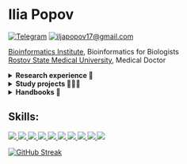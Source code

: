# Ilia Popov

[![Telegram](https://img.shields.io/badge/Telegram--brightgreen?style=social&logo=Telegram)](https://t.me/ilya_pop0v)
[![iljapopov17@gmail.com](https://img.shields.io/badge/iljapopov17@gmail.com--brightgreen?style=social&logo=gmail)](mailto:iljapopov17@gmail.com)

[Bioinformatics Institute](https://bioinf.me/en), Bioinformatics for Biologists </br>
[Rostov State Medical University](https://rostgmu.net), Medical Doctor </br>

<details><summary>
<b>Research experience 🔬</b>
</summary><br> 

### Bioinformatics Institute Research Project: The shadow of HIV
 
Data of WGS-based non-invasive prenatal testing (NIPT) or cell-free DNA testing contains exogenous DNA (bacterial and viral). This information is too fragmentary to conduct full microbiome studies, but still interesting for expanding NIPT functionality.<br>
Being a retrovirus, HIV can not be directly detected in cell-free DNA data.<br>
Steps of the study:<br>
1) Extraction of unmapped reads
2) Assigning taxonomic labels
3) **__Creating residual virus and microbiome profiles of two datasets__** - current step
4) Analysis of the HIV-positive sequencing data
5) Finding the differences in exogenous DNA composition between HIV- and HIV+ NIPT samples<br>

![](https://geps.dev/progress/50)

The results will be published in the very begining of the May, 2024 in [The-shadow-of-HIV repository](https://github.com/iliapopov17/The-shadow-of-HIV).<br>
  * **Skills:** Bash, bwa, bowtie2, Snakemake, kraken2.<br>

### Research Internship: Pediatric Nutritional Medicine and Intestinal Microbiology

Performed genome-based safety assessment of the probiotic strain _Lpb. plantarum_ IS-10506.<br>
Determined the multivariate association between clinical metadata and microbial meta-omics characteristics in a clinical study comparing gut microbiota profiles in stunted and normal children aged 36-45 months.<br>

Details available in [PNMIM repository](https://github.com/iliapopov17/PNMIM)
  * **Skills:** BAGEL4, CRISPRCasFinder, R, dplyr, ggplot2, tidyverse, tidyr, MaAsLin2.<br>
</details>

<details><summary>
<b>Study projects 👨🏻‍💻</b>
</summary><br> 

### Beginner-level tools
 
1. **SequenceForge-Lite**<br>
[Repository](https://github.com/iliapopov17/SequenceForge-Lite)<br>
It is a lightweight tool designed to work with biological sequence data, providing various functionalities for filtering FASTQ files and manipulating FASTA files

2. **MyAwesomeEDA**<br>
[Repository](https://github.com/iliapopov17/MyAwesomeEDA)<br>
Python module that provides a set of tools for exploring and analyzing your dataset

### Bioinformatics Institute: study projects

 This [repository](https://github.com/iliapopov17/BI-Workshop-miniProjects) holds study projects completed as part of the workshops undertaken during the training at the Bioinformatics Institute: <br>
 1. Variant calling of _Escherichia coli_ WGS
 2. Variant calling of deep sequencing data (_Influenza A virus_ (H3N2) hemagglutinin gene)
 3. _De novo_ assembly of _Escherichia coli_ genome
 4. Tardigrade _Ramazzottius varieornatus_ genome annotation and protein function prediction
 5. Genotyping and SNP annotation of human 23andMe data
 6. RNA-seq data analysis for differential gene expression of _Saccharomyces cerevisiae_ after 30 minutes of fermentation
 7. Ancient metagenomes analysis examining human dental calculus
 8. Annotation of the immune repertoire derived from the T-cell population in a relatively healthy donor

### Blastim: statistics projects

 This [repository](https://github.com/iliapopov17/R-mini-projects) holds study projects completed as part of the «Statistics, R and data analysis» study course by Blastim in 2022: <br>
 1. Ant microbiomes
 2. Marker for pneumonia (TBD)
 3. Controlled evolutionary inheritance (TBD)
 4. Metabolites of primates (TBD)
</details>

<details><summary>
<b>Handbooks 📖</b>
</summary><br> 

### Bioinformatics Institute: Phylogenetics
 
This [repository](https://github.com/iliapopov17/BI-Phylogenetics) collects a complete pipeline of simple research in phylogenetics, from working with NCBI (and other databases) to building trees, evaluating them, and getting some worthwhile results.

### Human Microbiome Research

This [repository](https://github.com/iliapopov17/Human-Microbiome-Research-User-Manual) contains a manual on conducting studies within human microbiome. As an example, data on the composition of the gut microbiome in people with Crohn's disease and healthy controls  are presented.

### NGS Data Analysis

This [repository](https://github.com/iliapopov17/NGS-Data-Analysis-Manual) contains a manual on conducting NGS data analysis studies. At the moment there are detailed manuals on Quality Control and Variant Calling. **Much more to be disclosured soon!**
</details>

## Skills: 

<p align="left">
   <a 
    href="https://www.python.org" 
    target="_blank" rel="noreferrer"> 
    <img
        src="https://img.shields.io/badge/Python-FFD43B?style=for-the-badge&logo=python&logoColor=blue"
    /> 
 </a> 
     <a 
    href="https://pandas.pydata.org" 
    target="_blank" rel="noreferrer"> 
    <img
        src="https://img.shields.io/badge/Pandas-2C2D72?style=for-the-badge&logo=pandas&logoColor=white"
    /> 
 </a> 
   <a 
    href="https://numpy.org" 
    target="_blank" rel="noreferrer"> 
    <img
        src="https://img.shields.io/badge/Numpy-777BB4?style=for-the-badge&logo=numpy&logoColor=white"
    /> 
 </a> 
   <a 
    href="https://code.visualstudio.com/" 
    target="_blank" rel="noreferrer"> 
    <img
        src="https://img.shields.io/badge/VSCode-007ACC.svg?&style=for-the-badge&logo=VisualStudioCode&logoColor=white"
    />    
 </a> 
 <a 
    href="https://posit.co/download/rstudio-desktop/" 
    target="_blank" rel="noreferrer"> 
    <img
        src="https://img.shields.io/badge/R-276DC3?style=for-the-badge&logo=r&logoColor=white"
    /> 
 </a>
    <a 
    href="https://posit.co/download/rstudio-desktop/" 
    target="_blank" rel="noreferrer"> 
    <img
        src="https://img.shields.io/badge/RStudio-75AADB?style=for-the-badge&logo=RStudio&logoColor=white"
    /> 
 </a> 
  <a 
    href="https://jupyter.org" 
    target="_blank" rel="noreferrer"> 
    <img
        src="https://img.shields.io/badge/Jupyter-F37626?style=for-the-badge&logo=jupyter&color=525252"
    /> 
 </a> 
    <a 
    href="https://anaconda.org" 
    target="_blank" rel="noreferrer"> 
    <img
        src="https://img.shields.io/badge/Anaconda-44A833?style=for-the-badge&logo=anaconda&color=525252"
    /> 
 </a>
    <a 
    href="https://ubuntu.com" 
    target="_blank" rel="noreferrer"> 
    <img
        src="https://img.shields.io/badge/Ubuntu-E95420?style=for-the-badge&logo=ubuntu&logoColor=white"
    /> 
 </a> 
       <a 
    href="https://www.overleaf.com" 
    target="_blank" rel="noreferrer"> 
    <img
        src="https://img.shields.io/badge/Overleaf-47A141?style=for-the-badge&logo=Overleaf&logoColor=white"
    /> 
 </a> 
</p>

[![GitHub Streak](https://streak-stats.demolab.com?user=iliapopov17&hide_border=true)](https://git.io/streak-stats)
